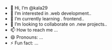 - 👋 Hi, I’m @kala29
- 👀 I’m interested in .web development..
- 🌱 I’m currently learning . frontend..
- 💞️ I’m looking to collaborate on .new projects..
- 📫 How to reach me ...
- 😄 Pronouns: ...
- ⚡ Fun fact: ...

<!---
kala29/kala29 is a ✨ special ✨ repository because its `README.md` (this file) appears on your GitHub profile.
You can click the Preview link to take a look at your changes.
--->
